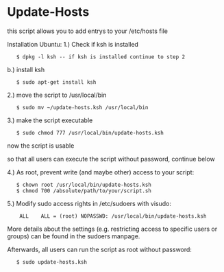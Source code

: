 # Update-Hosts
this script allows you to add entrys to your /etc/hosts file

Installation Ubuntu:
  1.) Check if ksh is installed

       $ dpkg -l ksh -- if ksh is installed continue to step 2

  b.) install ksh

       $ sudo apt-get install ksh

  2.) move the script to /usr/local/bin

       $ sudo mv ~/update-hosts.ksh /usr/local/bin

  3.) make the script executable

       $ sudo chmod 777 /usr/local/bin/update-hosts.ksh
       
  now the script is usable
  
  so that all users can execute the script without password, continue below
  
  4.) As root, prevent write (and maybe other) access to your script:

       $ chown root /usr/local/bin/update-hosts.ksh
       $ chmod 700 /absolute/path/to/your/script.sh

  5.) Modify sudo access rights in /etc/sudoers with visudo:

        ALL    ALL = (root) NOPASSWD: /usr/local/bin/update-hosts.ksh

More details about the settings (e.g. restricting access to specific users or groups) can be found in the sudoers manpage.

Afterwards, all users can run the script as root without password:

       $ sudo update-hosts.ksh

